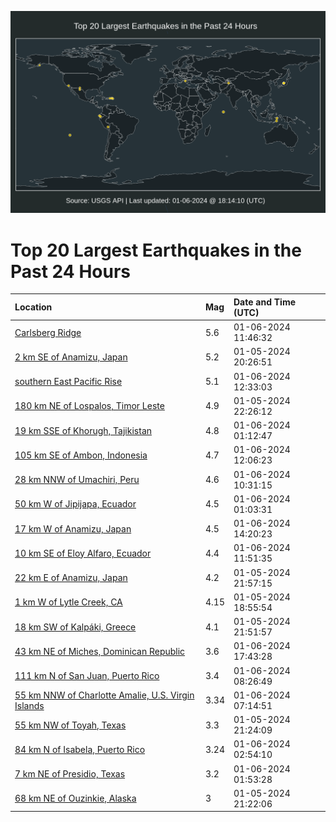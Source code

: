 ![Map](./map.png)

# Top 20 Largest Earthquakes in the Past 24 Hours

| Location | Mag | Date and Time (UTC) |
|:---|:---|:---|
| [Carlsberg Ridge](https://earthquake.usgs.gov/earthquakes/eventpage/us6000m26y) | 5.6 | 01-06-2024 11:46:32 |
| [2 km SE of Anamizu, Japan](https://earthquake.usgs.gov/earthquakes/eventpage/us6000m22x) | 5.2 | 01-05-2024 20:26:51 |
| [southern East Pacific Rise](https://earthquake.usgs.gov/earthquakes/eventpage/us6000m27f) | 5.1 | 01-06-2024 12:33:03 |
| [180 km NE of Lospalos, Timor Leste](https://earthquake.usgs.gov/earthquakes/eventpage/us6000m246) | 4.9 | 01-05-2024 22:26:12 |
| [19 km SSE of Khorugh, Tajikistan](https://earthquake.usgs.gov/earthquakes/eventpage/us6000m24t) | 4.8 | 01-06-2024 01:12:47 |
| [105 km SE of Ambon, Indonesia](https://earthquake.usgs.gov/earthquakes/eventpage/us6000m278) | 4.7 | 01-06-2024 12:06:23 |
| [28 km NNW of Umachiri, Peru](https://earthquake.usgs.gov/earthquakes/eventpage/us6000m26m) | 4.6 | 01-06-2024 10:31:15 |
| [50 km W of Jipijapa, Ecuador](https://earthquake.usgs.gov/earthquakes/eventpage/us6000m24p) | 4.5 | 01-06-2024 01:03:31 |
| [17 km W of Anamizu, Japan](https://earthquake.usgs.gov/earthquakes/eventpage/us6000m27p) | 4.5 | 01-06-2024 14:20:23 |
| [10 km SE of Eloy Alfaro, Ecuador](https://earthquake.usgs.gov/earthquakes/eventpage/us6000m26z) | 4.4 | 01-06-2024 11:51:35 |
| [22 km E of Anamizu, Japan](https://earthquake.usgs.gov/earthquakes/eventpage/us6000m23v) | 4.2 | 01-05-2024 21:57:15 |
| [1 km W of Lytle Creek, CA](https://earthquake.usgs.gov/earthquakes/eventpage/ci40455759) | 4.15 | 01-05-2024 18:55:54 |
| [18 km SW of Kalpáki, Greece](https://earthquake.usgs.gov/earthquakes/eventpage/us6000m23r) | 4.1 | 01-05-2024 21:51:57 |
| [43 km NE of Miches, Dominican Republic](https://earthquake.usgs.gov/earthquakes/eventpage/us6000m289) | 3.6 | 01-06-2024 17:43:28 |
| [111 km N of San Juan, Puerto Rico](https://earthquake.usgs.gov/earthquakes/eventpage/pr71436413) | 3.4 | 01-06-2024 08:26:49 |
| [55 km NNW of Charlotte Amalie, U.S. Virgin Islands](https://earthquake.usgs.gov/earthquakes/eventpage/pr71436388) | 3.34 | 01-06-2024 07:14:51 |
| [55 km NW of Toyah, Texas](https://earthquake.usgs.gov/earthquakes/eventpage/tx2024aiyj) | 3.3 | 01-05-2024 21:24:09 |
| [84 km N of Isabela, Puerto Rico](https://earthquake.usgs.gov/earthquakes/eventpage/pr71436353) | 3.24 | 01-06-2024 02:54:10 |
| [7 km NE of Presidio, Texas](https://earthquake.usgs.gov/earthquakes/eventpage/us6000m24z) | 3.2 | 01-06-2024 01:53:28 |
| [68 km NE of Ouzinkie, Alaska](https://earthquake.usgs.gov/earthquakes/eventpage/ak0248mbkg0) | 3 | 01-05-2024 21:22:06 |
